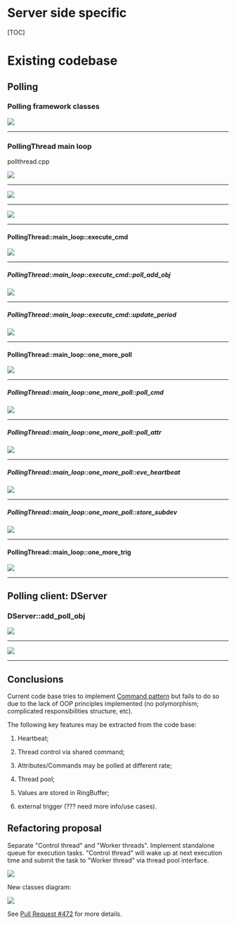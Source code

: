 # Server side specific

[TOC]

# Existing codebase

## Polling 

### Polling framework classes

![](images/Polling_classes.png)

---
### PollingThread main loop

pollthread.cpp

![](images/Polling_loop_1.png)

---

![](images/Polling_loop_2.png)

---

![](images/Polling_loop_3.png)

---

#### PollingThread::main_loop::execute_cmd

![](images/Polling_execute_cmd.png)

---

##### PollingThread::main_loop::execute_cmd::poll_add_obj

![](images/Polling_poll_add_obj.png)

---

##### PollingThread::main_loop::execute_cmd::update_period

![](images/Polling_update_period.png)

---

#### PollingThread::main_loop::one_more_poll

![](images/Polling_one_more_poll.png)

---

#####  PollingThread::main_loop::one_more_poll::poll_cmd

![](images/Polling_poll_cmd.png)

---

#####  PollingThread::main_loop::one_more_poll::poll_attr

![](images/Polling_poll_attr.png)

---

#####  PollingThread::main_loop::one_more_poll::eve_heartbeat

![](images/Polling_heartbeat.png)

---

#####  PollingThread::main_loop::one_more_poll::store_subdev

![](images/Polling_store_subdev.png)

---

#### PollingThread::main_loop::one_more_trig

![](images/Polling_one_more_trig.png) 

---

## Polling client: DServer

### DServer::add_poll_obj

![](images/Polling_DServer_add_poll_obj_1.png)

---

![](images/Polling_DServer_add_poll_obj_2.png)

---

## Conclusions

Current code base tries to implement [Command pattern](https://en.wikipedia.org/wiki/Command_pattern) but fails to do so due to the lack of OOP principles implemented (no polymorphism; complicated responsibilities structure, etc).

The following key features may be extracted from the code base:

1) Heartbeat;

2) Thread control via shared command;

3) Attributes/Commands may be polled at different rate;

4) Thread pool;

5) Values are stored in RingBuffer;

6) external trigger (??? need more info/use cases).

## Refactoring proposal

Separate "Control thread" and "Worker threads". Implement standalone queue for execution tasks. "Control thread" will wake up at next execution time and submit the task to "Worker thread" via thread pool interface.

![](images/Polling_refactoring.png)

New classes diagram:

![](images/Package_polling.png)

See [Pull Request #472](https://github.com/tango-controls/cppTango/pull/472) for more details.
